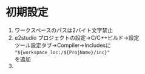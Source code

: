 # 初期設定
1. ワークスペースのパスは2バイト文字禁止
2. e2studio プロジェクトの設定→C/C++ビルド→設定<br>ツール設定タブ→Compiler→Includesに<br>
```"${workspace_loc:/${ProjName}/inc}"```<br>
を追加
3. 